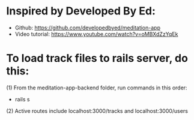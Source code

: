 # Inspired by Developed By Ed:

- Github: https://github.com/developedbyed/meditation-app
- Video tutorial: https://www.youtube.com/watch?v=oMBXdZzYqEk

# To load track files to rails server, do this:

(1) From the meditation-app-backend folder, run commands in this order:

- rails s

(2) Active routes include localhost:3000/tracks and localhost:3000/users
